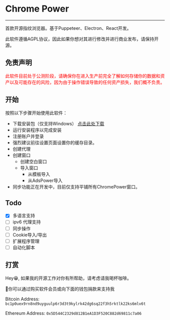# Chrome Power

---

首款开源指纹浏览器。基于Puppeteer、Electron、React开发。

此软件遵循AGPL协议，因此如果你想对其进行修改并进行商业发布，请保持开源。

## 免责声明

<p style="color: red;">
此软件目前处于公测阶段，请确保你在进入生产前完全了解如何存储你的数据和资产以及可能存在的风险，因为由于操作错误导致的任何资产损失，我们概不负责。
</p>

## 开始

按照以下步骤开始使用此软件：

- 下载安装包（仅支持Windows） [点击此处下载](https://github.com/zmzimpl/chrome-power-app/releases/download/v1.0.0/chrome-power-Setup-1.0.0.exe)
- 运行安装程序以完成安装
- 注册账户并登录
- 强烈建议前往设置页面设置你的缓存目录。
- 创建代理
- 创建窗口
  - 创建空白窗口
  - 导入窗口
    - 从模板导入
    - 从AdsPower导入
- 同步功能正在开发中，目前仅支持平铺所有ChromePower窗口。

## Todo

- [x] 多语言支持
- [ ] ipv6 代理支持
- [ ] 同步操作
- [ ] Cookie导入/导出
- [ ] 扩展程序管理
- [ ] 自动化脚本

## 打赏

Hey😁, 如果我的开源工作对你有所帮助，请考虑请我喝杯咖啡。

🙌你可以通过购买软件会员或向下面的钱包捐款来支持我

Bitcoin Address: `bc1p0uex9rn8nd9uyguulp6r3d3t9kylrk42dg6sq22f3h5rktlk22ks6mlv6t`

Ethereum Address: `0x5D544C2329d812B1eA1D3F520C882d69811c7a06`
